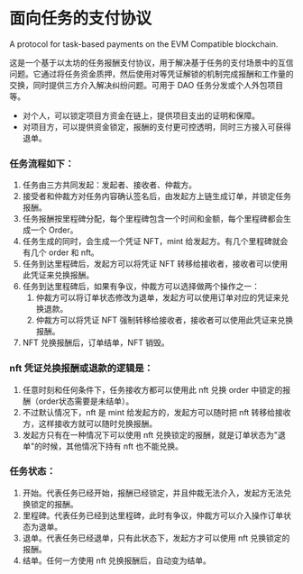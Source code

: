 # 面向任务的支付协议

A protocol for task-based payments on the EVM Compatible blockchain.

这是一个基于以太坊的任务报酬支付协议，用于解决基于任务的支付场景中的互信问题。它通过将任务资金质押，然后使用对等凭证解锁的机制完成报酬和工作量的交换，同时提供三方介入解决纠纷问题。可用于 DAO 任务分发或个人外包项目等。

- 对个人，可以锁定项目方资金在链上，提供项目支出的证明和保障。
- 对项目方，可以提供资金锁定，报酬的支付更可控透明，同时三方接入可获得退单。

### 任务流程如下：
1. 任务由三方共同发起：发起者、接收者、仲裁方。
2. 接受者和仲裁方对任务内容确认签名后，由发起方上链生成订单，并锁定任务报酬。
3. 任务报酬按里程碑分配，每个里程碑包含一个时间和金额，每个里程碑都会生成一个 Order。
4. 任务生成的同时，会生成一个凭证 NFT，mint 给发起方。有几个里程碑就会有几个 order 和 nft。
5. 任务到达里程碑后，发起方可以将凭证 NFT 转移给接收者，接收者可以使用此凭证来兑换报酬。
6. 任务到达里程碑后，如果有争议，仲裁方可以选择做两个操作之一：
   1. 仲裁方可以将订单状态修改为退单，发起方可以使用订单对应的凭证来兑换退款。
   2. 仲裁方可以将凭证 NFT 强制转移给接收者，接收者可以使用此凭证来兑换报酬。
7. NFT 兑换报酬后，订单结单，NFT 销毁。

### nft 凭证兑换报酬或退款的逻辑是：
1. 任意时刻和任何条件下，任务接收方都可以使用此 nft 兑换 order 中锁定的报酬（order状态需要是未结单）。
2. 不过默认情况下，nft 是 mint 给发起方的，发起方可以随时把 nft 转移给接收方，这样接收方就可以随时兑换报酬。
3. 发起方只有在一种情况下可以使用 nft 兑换锁定的报酬，就是订单状态为"退单"的时候，其他情况下持有 nft 也不能兑换。

### 任务状态：
1. 开始。代表任务已经开始，报酬已经锁定，并且仲裁无法介入，发起方无法兑换锁定的报酬。
2. 里程碑。代表任务已经到达里程碑，此时有争议，仲裁方可以介入操作订单状态为退单。
3. 退单。代表任务已经退单，只有此状态下，发起方才可以使用 nft 兑换锁定的报酬。
4. 结单。任何一方使用 nft 兑换报酬后，自动变为结单。



























